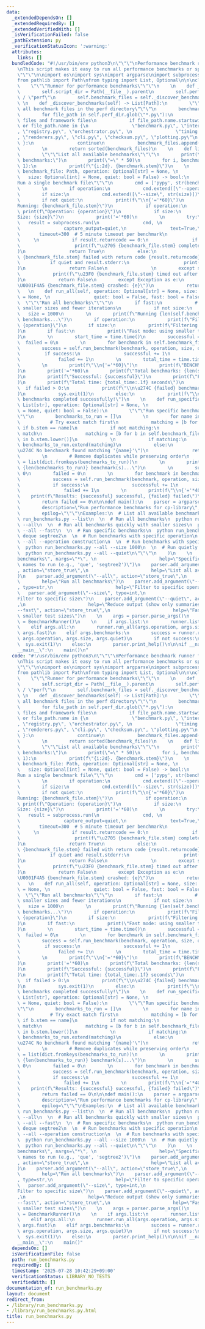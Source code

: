 ```yaml
---
data:
  _extendedDependsOn: []
  _extendedRequiredBy: []
  _extendedVerifiedWith: []
  _isVerificationFailed: false
  _pathExtension: py
  _verificationStatusIcon: ':warning:'
  attributes:
    links: []
  bundledCode: "#!/usr/bin/env python3\n\"\"\"\nPerformance benchmark runner for cp-library.\n\
    \nThis script makes it easy to run all performance benchmarks or specific subsets.\n\
    \"\"\"\n\nimport os\nimport sys\nimport argparse\nimport subprocess\nimport time\n\
    from pathlib import Path\nfrom typing import List, Optional\n\n\nclass BenchmarkRunner:\n\
    \    \"\"\"Runner for performance benchmarks\"\"\"\n    \n    def __init__(self):\n\
    \        self.script_dir = Path(__file__).parent\n        self.perf_dir = self.script_dir\
    \ / \"perf\"\n        self.benchmark_files = self._discover_benchmarks()\n   \
    \ \n    def _discover_benchmarks(self) -> List[Path]:\n        \"\"\"Discover\
    \ all benchmark files in the perf directory\"\"\"\n        benchmark_files = []\n\
    \        for file_path in self.perf_dir.glob(\"*.py\"):\n            # Skip module\
    \ files and framework files\n            if file_path.name.startswith(\"__\")\
    \ or file_path.name in {\n                \"benchmark.py\", \"interfaces.py\"\
    , \"registry.py\", \"orchestrator.py\", \n                \"timing.py\", \"output.py\"\
    , \"renderers.py\", \"cli.py\", \"checksum.py\", \"plotting.py\"\n           \
    \ }:\n                continue\n            benchmark_files.append(file_path)\n\
    \        \n        return sorted(benchmark_files)\n    \n    def list_benchmarks(self):\n\
    \        \"\"\"List all available benchmarks\"\"\"\n        print(\"Available\
    \ benchmarks:\")\n        print(\"=\" * 50)\n        for i, benchmark in enumerate(self.benchmark_files,\
    \ 1):\n            print(f\"{i:2d}. {benchmark.stem}\")\n    \n    def run_benchmark(self,\
    \ benchmark_file: Path, operation: Optional[str] = None, \n                  \
    \   size: Optional[int] = None, quiet: bool = False) -> bool:\n        \"\"\"\
    Run a single benchmark file\"\"\"\n        cmd = ['pypy', str(benchmark_file)]\n\
    \        \n        if operation:\n            cmd.extend([\"--operation\", operation])\n\
    \        if size:\n            cmd.extend([\"--size\", str(size)])\n        \n\
    \        if not quiet:\n            print(f\"\\n{'='*60}\")\n            print(f\"\
    Running: {benchmark_file.stem}\")\n            if operation:\n               \
    \ print(f\"Operation: {operation}\")\n            if size:\n                print(f\"\
    Size: {size}\")\n            print('='*60)\n        \n        try:\n         \
    \   result = subprocess.run(\n                cmd, \n                cwd=self.script_dir,\n\
    \                capture_output=quiet,\n                text=True,\n         \
    \       timeout=300  # 5 minute timeout per benchmark\n            )\n       \
    \     \n            if result.returncode == 0:\n                if not quiet:\n\
    \                    print(f\"\u2705 {benchmark_file.stem} completed successfully\"\
    )\n                return True\n            else:\n                print(f\"\u274C\
    \ {benchmark_file.stem} failed with return code {result.returncode}\")\n     \
    \           if quiet and result.stderr:\n                    print(f\"Error: {result.stderr}\"\
    )\n                return False\n                \n        except subprocess.TimeoutExpired:\n\
    \            print(f\"\u23F0 {benchmark_file.stem} timed out after 5 minutes\"\
    )\n            return False\n        except Exception as e:\n            print(f\"\
    \U0001F4A5 {benchmark_file.stem} crashed: {e}\")\n            return False\n \
    \   \n    def run_all(self, operation: Optional[str] = None, size: Optional[int]\
    \ = None, \n                quiet: bool = False, fast: bool = False):\n      \
    \  \"\"\"Run all benchmarks\"\"\"\n        if fast:\n            # Fast mode:\
    \ smaller sizes and fewer iterations\n            if not size:\n             \
    \   size = 1000\n        \n        print(f\"Running {len(self.benchmark_files)}\
    \ benchmarks...\")\n        if operation:\n            print(f\"Filtering to operation:\
    \ {operation}\")\n        if size:\n            print(f\"Filtering to size: {size}\"\
    )\n        if fast:\n            print(\"Fast mode: using smaller test sizes\"\
    )\n        \n        start_time = time.time()\n        successful = 0\n      \
    \  failed = 0\n        \n        for benchmark in self.benchmark_files:\n    \
    \        success = self.run_benchmark(benchmark, operation, size, quiet)\n   \
    \         if success:\n                successful += 1\n            else:\n  \
    \              failed += 1\n        \n        total_time = time.time() - start_time\n\
    \        \n        print(f\"\\n{'='*60}\")\n        print(f\"BENCHMARK SUMMARY\"\
    )\n        print('='*60)\n        print(f\"Total benchmarks: {len(self.benchmark_files)}\"\
    )\n        print(f\"Successful: {successful}\")\n        print(f\"Failed: {failed}\"\
    )\n        print(f\"Total time: {total_time:.1f} seconds\")\n        \n      \
    \  if failed > 0:\n            print(f\"\\n\u274C {failed} benchmarks failed\"\
    )\n            sys.exit(1)\n        else:\n            print(f\"\\n\u2705 All\
    \ benchmarks completed successfully!\")\n    \n    def run_specific(self, names:\
    \ List[str], operation: Optional[str] = None, \n                    size: Optional[int]\
    \ = None, quiet: bool = False):\n        \"\"\"Run specific benchmarks by name\"\
    \"\"\n        benchmarks_to_run = []\n        \n        for name in names:\n \
    \           # Try exact match first\n            matching = [b for b in self.benchmark_files\
    \ if b.stem == name]\n            if not matching:\n                # Try partial\
    \ match\n                matching = [b for b in self.benchmark_files if name.lower()\
    \ in b.stem.lower()]\n            \n            if matching:\n               \
    \ benchmarks_to_run.extend(matching)\n            else:\n                print(f\"\
    \u274C No benchmark found matching '{name}'\")\n                return False\n\
    \        \n        # Remove duplicates while preserving order\n        benchmarks_to_run\
    \ = list(dict.fromkeys(benchmarks_to_run))\n        \n        print(f\"Running\
    \ {len(benchmarks_to_run)} benchmark(s)...\")\n        \n        successful =\
    \ 0\n        failed = 0\n        \n        for benchmark in benchmarks_to_run:\n\
    \            success = self.run_benchmark(benchmark, operation, size, quiet)\n\
    \            if success:\n                successful += 1\n            else:\n\
    \                failed += 1\n        \n        print(f\"\\n{'='*40}\")\n    \
    \    print(f\"Results: {successful} successful, {failed} failed\")\n        \n\
    \        return failed == 0\n\n\ndef main():\n    parser = argparse.ArgumentParser(\n\
    \        description=\"Run performance benchmarks for cp-library\",\n        formatter_class=argparse.RawDescriptionHelpFormatter,\n\
    \        epilog=\"\"\"\nExamples:\n  # List all available benchmarks\n  python\
    \ run_benchmarks.py --list\n  \n  # Run all benchmarks\n  python run_benchmarks.py\
    \ --all\n  \n  # Run all benchmarks quickly with smaller sizes\n  python run_benchmarks.py\
    \ --all --fast\n  \n  # Run specific benchmarks\n  python run_benchmarks.py que\
    \ deque segtree2\n  \n  # Run benchmarks with specific operation\n  python run_benchmarks.py\
    \ --all --operation construction\n  \n  # Run benchmarks with specific size\n\
    \  python run_benchmarks.py --all --size 1000\n  \n  # Run quietly (less output)\n\
    \  python run_benchmarks.py --all --quiet\n\"\"\"\n    )\n    \n    parser.add_argument(\"\
    benchmarks\", nargs=\"*\", \n                       help=\"Specific benchmark\
    \ names to run (e.g., 'que', 'segtree2')\")\n    parser.add_argument(\"--list\"\
    , action=\"store_true\",\n                       help=\"List all available benchmarks\"\
    )\n    parser.add_argument(\"--all\", action=\"store_true\",\n               \
    \        help=\"Run all benchmarks\")\n    parser.add_argument(\"--operation\"\
    , type=str,\n                       help=\"Filter to specific operation\")\n \
    \   parser.add_argument(\"--size\", type=int,\n                       help=\"\
    Filter to specific size\")\n    parser.add_argument(\"--quiet\", action=\"store_true\"\
    ,\n                       help=\"Reduce output (show only summaries)\")\n    parser.add_argument(\"\
    --fast\", action=\"store_true\",\n                       help=\"Fast mode: use\
    \ smaller test sizes\")\n    \n    args = parser.parse_args()\n    \n    runner\
    \ = BenchmarkRunner()\n    \n    if args.list:\n        runner.list_benchmarks()\n\
    \    elif args.all:\n        runner.run_all(args.operation, args.size, args.quiet,\
    \ args.fast)\n    elif args.benchmarks:\n        success = runner.run_specific(args.benchmarks,\
    \ args.operation, args.size, args.quiet)\n        if not success:\n          \
    \  sys.exit(1)\n    else:\n        parser.print_help()\n\n\nif __name__ == \"\
    __main__\":\n    main()\n"
  code: "#!/usr/bin/env python3\n\"\"\"\nPerformance benchmark runner for cp-library.\n\
    \nThis script makes it easy to run all performance benchmarks or specific subsets.\n\
    \"\"\"\n\nimport os\nimport sys\nimport argparse\nimport subprocess\nimport time\n\
    from pathlib import Path\nfrom typing import List, Optional\n\n\nclass BenchmarkRunner:\n\
    \    \"\"\"Runner for performance benchmarks\"\"\"\n    \n    def __init__(self):\n\
    \        self.script_dir = Path(__file__).parent\n        self.perf_dir = self.script_dir\
    \ / \"perf\"\n        self.benchmark_files = self._discover_benchmarks()\n   \
    \ \n    def _discover_benchmarks(self) -> List[Path]:\n        \"\"\"Discover\
    \ all benchmark files in the perf directory\"\"\"\n        benchmark_files = []\n\
    \        for file_path in self.perf_dir.glob(\"*.py\"):\n            # Skip module\
    \ files and framework files\n            if file_path.name.startswith(\"__\")\
    \ or file_path.name in {\n                \"benchmark.py\", \"interfaces.py\"\
    , \"registry.py\", \"orchestrator.py\", \n                \"timing.py\", \"output.py\"\
    , \"renderers.py\", \"cli.py\", \"checksum.py\", \"plotting.py\"\n           \
    \ }:\n                continue\n            benchmark_files.append(file_path)\n\
    \        \n        return sorted(benchmark_files)\n    \n    def list_benchmarks(self):\n\
    \        \"\"\"List all available benchmarks\"\"\"\n        print(\"Available\
    \ benchmarks:\")\n        print(\"=\" * 50)\n        for i, benchmark in enumerate(self.benchmark_files,\
    \ 1):\n            print(f\"{i:2d}. {benchmark.stem}\")\n    \n    def run_benchmark(self,\
    \ benchmark_file: Path, operation: Optional[str] = None, \n                  \
    \   size: Optional[int] = None, quiet: bool = False) -> bool:\n        \"\"\"\
    Run a single benchmark file\"\"\"\n        cmd = ['pypy', str(benchmark_file)]\n\
    \        \n        if operation:\n            cmd.extend([\"--operation\", operation])\n\
    \        if size:\n            cmd.extend([\"--size\", str(size)])\n        \n\
    \        if not quiet:\n            print(f\"\\n{'='*60}\")\n            print(f\"\
    Running: {benchmark_file.stem}\")\n            if operation:\n               \
    \ print(f\"Operation: {operation}\")\n            if size:\n                print(f\"\
    Size: {size}\")\n            print('='*60)\n        \n        try:\n         \
    \   result = subprocess.run(\n                cmd, \n                cwd=self.script_dir,\n\
    \                capture_output=quiet,\n                text=True,\n         \
    \       timeout=300  # 5 minute timeout per benchmark\n            )\n       \
    \     \n            if result.returncode == 0:\n                if not quiet:\n\
    \                    print(f\"\u2705 {benchmark_file.stem} completed successfully\"\
    )\n                return True\n            else:\n                print(f\"\u274C\
    \ {benchmark_file.stem} failed with return code {result.returncode}\")\n     \
    \           if quiet and result.stderr:\n                    print(f\"Error: {result.stderr}\"\
    )\n                return False\n                \n        except subprocess.TimeoutExpired:\n\
    \            print(f\"\u23F0 {benchmark_file.stem} timed out after 5 minutes\"\
    )\n            return False\n        except Exception as e:\n            print(f\"\
    \U0001F4A5 {benchmark_file.stem} crashed: {e}\")\n            return False\n \
    \   \n    def run_all(self, operation: Optional[str] = None, size: Optional[int]\
    \ = None, \n                quiet: bool = False, fast: bool = False):\n      \
    \  \"\"\"Run all benchmarks\"\"\"\n        if fast:\n            # Fast mode:\
    \ smaller sizes and fewer iterations\n            if not size:\n             \
    \   size = 1000\n        \n        print(f\"Running {len(self.benchmark_files)}\
    \ benchmarks...\")\n        if operation:\n            print(f\"Filtering to operation:\
    \ {operation}\")\n        if size:\n            print(f\"Filtering to size: {size}\"\
    )\n        if fast:\n            print(\"Fast mode: using smaller test sizes\"\
    )\n        \n        start_time = time.time()\n        successful = 0\n      \
    \  failed = 0\n        \n        for benchmark in self.benchmark_files:\n    \
    \        success = self.run_benchmark(benchmark, operation, size, quiet)\n   \
    \         if success:\n                successful += 1\n            else:\n  \
    \              failed += 1\n        \n        total_time = time.time() - start_time\n\
    \        \n        print(f\"\\n{'='*60}\")\n        print(f\"BENCHMARK SUMMARY\"\
    )\n        print('='*60)\n        print(f\"Total benchmarks: {len(self.benchmark_files)}\"\
    )\n        print(f\"Successful: {successful}\")\n        print(f\"Failed: {failed}\"\
    )\n        print(f\"Total time: {total_time:.1f} seconds\")\n        \n      \
    \  if failed > 0:\n            print(f\"\\n\u274C {failed} benchmarks failed\"\
    )\n            sys.exit(1)\n        else:\n            print(f\"\\n\u2705 All\
    \ benchmarks completed successfully!\")\n    \n    def run_specific(self, names:\
    \ List[str], operation: Optional[str] = None, \n                    size: Optional[int]\
    \ = None, quiet: bool = False):\n        \"\"\"Run specific benchmarks by name\"\
    \"\"\n        benchmarks_to_run = []\n        \n        for name in names:\n \
    \           # Try exact match first\n            matching = [b for b in self.benchmark_files\
    \ if b.stem == name]\n            if not matching:\n                # Try partial\
    \ match\n                matching = [b for b in self.benchmark_files if name.lower()\
    \ in b.stem.lower()]\n            \n            if matching:\n               \
    \ benchmarks_to_run.extend(matching)\n            else:\n                print(f\"\
    \u274C No benchmark found matching '{name}'\")\n                return False\n\
    \        \n        # Remove duplicates while preserving order\n        benchmarks_to_run\
    \ = list(dict.fromkeys(benchmarks_to_run))\n        \n        print(f\"Running\
    \ {len(benchmarks_to_run)} benchmark(s)...\")\n        \n        successful =\
    \ 0\n        failed = 0\n        \n        for benchmark in benchmarks_to_run:\n\
    \            success = self.run_benchmark(benchmark, operation, size, quiet)\n\
    \            if success:\n                successful += 1\n            else:\n\
    \                failed += 1\n        \n        print(f\"\\n{'='*40}\")\n    \
    \    print(f\"Results: {successful} successful, {failed} failed\")\n        \n\
    \        return failed == 0\n\n\ndef main():\n    parser = argparse.ArgumentParser(\n\
    \        description=\"Run performance benchmarks for cp-library\",\n        formatter_class=argparse.RawDescriptionHelpFormatter,\n\
    \        epilog=\"\"\"\nExamples:\n  # List all available benchmarks\n  python\
    \ run_benchmarks.py --list\n  \n  # Run all benchmarks\n  python run_benchmarks.py\
    \ --all\n  \n  # Run all benchmarks quickly with smaller sizes\n  python run_benchmarks.py\
    \ --all --fast\n  \n  # Run specific benchmarks\n  python run_benchmarks.py que\
    \ deque segtree2\n  \n  # Run benchmarks with specific operation\n  python run_benchmarks.py\
    \ --all --operation construction\n  \n  # Run benchmarks with specific size\n\
    \  python run_benchmarks.py --all --size 1000\n  \n  # Run quietly (less output)\n\
    \  python run_benchmarks.py --all --quiet\n\"\"\"\n    )\n    \n    parser.add_argument(\"\
    benchmarks\", nargs=\"*\", \n                       help=\"Specific benchmark\
    \ names to run (e.g., 'que', 'segtree2')\")\n    parser.add_argument(\"--list\"\
    , action=\"store_true\",\n                       help=\"List all available benchmarks\"\
    )\n    parser.add_argument(\"--all\", action=\"store_true\",\n               \
    \        help=\"Run all benchmarks\")\n    parser.add_argument(\"--operation\"\
    , type=str,\n                       help=\"Filter to specific operation\")\n \
    \   parser.add_argument(\"--size\", type=int,\n                       help=\"\
    Filter to specific size\")\n    parser.add_argument(\"--quiet\", action=\"store_true\"\
    ,\n                       help=\"Reduce output (show only summaries)\")\n    parser.add_argument(\"\
    --fast\", action=\"store_true\",\n                       help=\"Fast mode: use\
    \ smaller test sizes\")\n    \n    args = parser.parse_args()\n    \n    runner\
    \ = BenchmarkRunner()\n    \n    if args.list:\n        runner.list_benchmarks()\n\
    \    elif args.all:\n        runner.run_all(args.operation, args.size, args.quiet,\
    \ args.fast)\n    elif args.benchmarks:\n        success = runner.run_specific(args.benchmarks,\
    \ args.operation, args.size, args.quiet)\n        if not success:\n          \
    \  sys.exit(1)\n    else:\n        parser.print_help()\n\n\nif __name__ == \"\
    __main__\":\n    main()"
  dependsOn: []
  isVerificationFile: false
  path: run_benchmarks.py
  requiredBy: []
  timestamp: '2025-07-28 10:42:29+09:00'
  verificationStatus: LIBRARY_NO_TESTS
  verifiedWith: []
documentation_of: run_benchmarks.py
layout: document
redirect_from:
- /library/run_benchmarks.py
- /library/run_benchmarks.py.html
title: run_benchmarks.py
---
```

